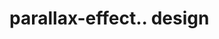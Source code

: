 # parallax-effect.. design                                                                                                                                                                              
                                     

